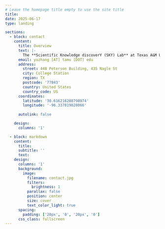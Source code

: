 ```yaml
---
# Leave the homepage title empty to use the site title
title:
date: 2025-06-17
type: landing

sections:
  - block: contact
    content:
      title: Overview
      text: |-
        The **Scientific Knowledge discoverY (SKY) Lab** at Texas A&M University, directed by Prof. [Yu Zhang](https://yuzhimanhua.github.io), focuses on data mining, natural language processing, and their applications in scientific literature analysis. Our long-term goal is to develop intelligent systems that can process, interpret, and analyze both textual and non-textual scientific data in a more human-like manner, thereby accelerating innovation across scientific disciplines.
      email: yuzhang [AT] tamu [DOT] edu
      address:
        street: 448 Peterson Building, 435 Nagle St
        city: College Station
        region: TX
        postcode: '77843'
        country: United States
        country_code: US
      coordinates:
        latitude: '30.616216288798974'
        longitude: '-96.337819828066'
    
      autolink: false

    design:
      columns: '1'

  - block: markdown
    content:
      title:
      subtitle: ''
      text:
    design:
      columns: '1'
      background:
        image: 
          filename: contact.jpg
          filters:
            brightness: 1
          parallax: false
          position: center
          size: cover
          text_color_light: true
      spacing:
        padding: ['20px', '0', '20px', '0']
      css_class: fullscreen
---
```

